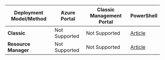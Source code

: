 | **Deployment Model/Method** | **Azure Portal** | **Classic Management Portal** | **PowerShell** |
|---|---|---|---|
| **Classic** | Not Supported | Not Supported| [Article](/documentation/articles/vpn-gateway-about-forced-tunneling/) | 
| **Resource Manager** | Not Supported | Not Supported | [Article](/documentation/articles/vpn-gateway-forced-tunneling-rm/)  |
